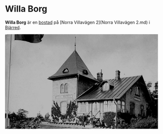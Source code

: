 # Willa Borg

**Willa Borg** är en [bostad](bostad.md) på [Norra Villavägen 2](Norra Villavägen 2.md) i [Bjärred](Bjärred.md).

![Willa_Borg_001](images/Willa_Borg_001.jpg)
